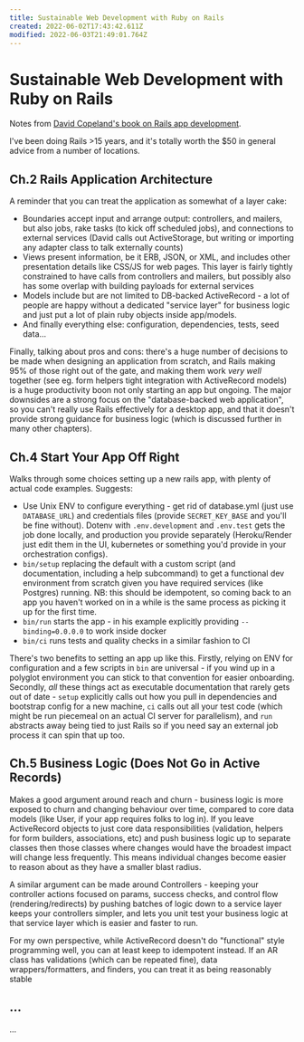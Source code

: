 ```yaml
---
title: Sustainable Web Development with Ruby on Rails
created: 2022-06-02T17:43:42.611Z
modified: 2022-06-03T21:49:01.764Z
---
```


# Sustainable Web Development with Ruby on Rails

Notes from [David Copeland's book on Rails app development](https://sustainable-rails.com/).

I've been doing Rails >15 years, and it's totally worth the $50 in general advice from a number of locations.

## Ch.2 Rails Application Architecture

A reminder that you can treat the application as somewhat of a layer cake:

- Boundaries accept input and arrange output: controllers, and mailers, but also jobs, rake tasks (to kick off scheduled jobs), and connections to external services (David calls out ActiveStorage, but writing or importing any adapter class to talk externally counts)
- Views present information, be it ERB, JSON, or XML, and includes other presentation details like CSS/JS for web pages. This layer is fairly tightly constrained to have calls from controllers and mailers, but possibly also has some overlap with building payloads for external services
- Models include but are not limited to DB-backed ActiveRecord - a lot of people are happy without a dedicated "service layer" for business logic and just put a lot of plain ruby objects inside app/models.
- And finally everything else: configuration, dependencies, tests, seed data...

Finally, talking about pros and cons: there's a huge number of decisions to be made when designing an application from scratch, and Rails making 95% of those right out of the gate, and making them work _very well_ together (see eg. form helpers tight integration with ActiveRecord models) is a huge productivity boon not only starting an app but ongoing. The major downsides are a strong focus on the "database-backed web application", so you can't really use Rails effectively for a desktop app, and that it doesn't provide strong guidance for business logic (which is discussed further in many other chapters).

## Ch.4 Start Your App Off Right

Walks through some choices setting up a new rails app, with plenty of actual code examples. Suggests:

- Use Unix ENV to configure everything - get rid of database.yml (just use `DATABASE_URL`) and credentials files (provide `SECRET_KEY_BASE` and you'll be fine without). Dotenv with `.env.development` and `.env.test` gets the job done locally, and production you provide separately (Heroku/Render just edit them in the UI, kubernetes or something you'd provide in your orchestration configs).
- `bin/setup` replacing the default with a custom script (and documentation, including a help subcommand) to get a functional dev environment from scratch given you have required services (like Postgres) running. NB: this should be idempotent, so coming back to an app you haven't worked on in a while is the same process as picking it up for the first time.
- `bin/run` starts the app - in his example explicitly providing `--binding=0.0.0.0` to work inside docker
- `bin/ci` runs tests and quality checks in a similar fashion to CI

There's two benefits to setting an app up like this. Firstly, relying on ENV for configuration and a few scripts in `bin` are universal - if you wind up in a polyglot environment you can stick to that convention for easier onboarding. Secondly, _all_ these things act as executable documentation that rarely gets out of date - `setup` explicitly calls out how you pull in dependencies and bootstrap config for a new machine, `ci` calls out all your test code (which might be run piecemeal on an actual CI server for parallelism), and `run` abstracts away being tied to just Rails so if you need say an external job process it can spin that up too.

## Ch.5 Business Logic (Does Not Go in Active Records)

Makes a good argument around reach and churn - business logic is more exposed to churn and changing behaviour over time, compared to core data models (like User, if your app requires folks to log in). If you leave ActiveRecord objects to just core data responsibilities (validation, helpers for form builders, associations, etc) and push business logic up to separate classes then those classes where changes would have the broadest impact will change less frequently. This means individual changes become easier to reason about as they have a smaller blast radius.

A similar argument can be made around Controllers - keeping your controller actions focused on params, success checks, and control flow (rendering/redirects) by pushing batches of logic down to a service layer keeps your controllers simpler, and lets you unit test your business logic at that service layer which is easier and faster to run.

For my own perspective, while ActiveRecord doesn't do "functional" style programming well, you can at least keep to idempotent instead. If an AR class has validations (which can be repeated fine), data wrappers/formatters, and finders, you can treat it as being reasonably stable 

## ...

...

